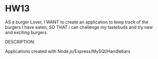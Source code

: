 # HW13

AS a burger Lover,
I WANT to create an application to keep track of the burgers I have eaten,
SO THAT i can challenge my tastebuds and try new and exciting burgers.

DESCRIPTION:

Applications created with Node.js/Express/MySQl/Handlebars

